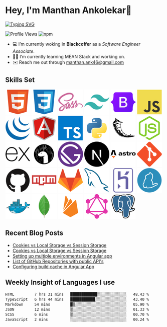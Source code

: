 # Hey, I'm Manthan Ankolekar👋

[![Typing SVG](https://readme-typing-svg.demolab.com?font=Fira+Code&pause=1000&width=435&lines=Front+End+Developer;Learn%2C+Build%2C+Repeat)](https://git.io/typing-svg)

![Profile Views](https://komarev.com/ghpvc/?username=manthanank&color=brightgreen)
![npm](https://img.shields.io/npm/dt/manthanank)
<!-- ![npm](https://img.shields.io/npm/dw/manthanank)
![npm](https://img.shields.io/npm/dm/manthanank)
![npm](https://img.shields.io/npm/dy/manthanank) -->

- 💻 I’m currently woking in **Blackcoffer** as a *Software Engineer Associate*.
- 🧑‍💻 I’m currently learning MEAN Stack and working on.
- ✉️ Reach me out through [manthan.ank46@gmail.com](mailto:manthan.ank46@gmail.com)

## Skills Set

![HTML5](/assets/svg/html.svg)
![CSS3](/assets/svg/css.svg)
![SASS](/assets/svg/sass.svg)
![TailwindCSS](/assets/svg/tailwindcss.svg)
![Bootstrap](/assets/svg/bootstrap.svg)
![JavaScript](/assets/svg/javascript.svg)
![jQuery](/assets/svg/jquery.svg)
![Angular](/assets/svg/angular.svg)
![Typescript](/assets/svg/typescript.svg)
![Python](/assets/svg/python.svg)
![Flask](/assets/svg/flask.svg)
![Node.js](/assets/svg/nodejs.svg)
![Express](/assets/svg/express.svg)
![Deno](/assets/svg/deno.svg)
![Gatsby](/assets/svg/gatsby.svg)
![NextJs](/assets/svg/nextjs.svg)
![Astro](/assets/svg/astro.svg)
![Git](/assets/svg/git.svg)
![GitHub](/assets/svg/github.svg)
![Npm](/assets/svg/npm.svg)
![GitLab](/assets/svg/gitlab.svg)
![MySQL](/assets/svg/mysql.svg)
![Heroku](/assets/svg/heroku.svg)
![Yarn](/assets/svg/yarn.svg)
![Docker](/assets/svg/docker.svg)
![MongoDB](/assets/svg//mongodb.svg)
![Firebase](/assets/svg/firebase.svg)
![GraphQL](/assets/svg/graphql.svg)
![Postgresql](/assets/svg/postgresql.svg)

## Recent Blog Posts

<!-- BLOG-POST-LIST:START -->
- [Cookies vs Local Storage vs Session Storage](https://manthanank.hashnode.dev/cookies-vs-local-storage-vs-session-storage)
- [Cookies vs Local Storage vs Session Storage](https://dev.to/manthanank/cookies-vs-local-storage-vs-session-storage-1d7i)
- [Setting up multiple environments in Angular app](https://dev.to/manthanank/setting-up-multiple-environments-in-angular-app-50kf)
- [List of GitHub Repositories with public API&#39;s](https://dev.to/manthanank/list-of-github-repositories-with-public-apis-3og3)
- [Configuring build cache in Angular App](https://dev.to/manthanank/configuring-build-cache-in-angular-app-546p)
<!-- BLOG-POST-LIST:END -->

## Weekly Insight of Languages I use

<!--START_SECTION:waka-->

```text
HTML         7 hrs 31 mins   ████████████░░░░░░░░░░░░░   48.43 %
TypeScript   6 hrs 44 mins   ███████████░░░░░░░░░░░░░░   43.40 %
Markdown     54 mins         █▒░░░░░░░░░░░░░░░░░░░░░░░   05.90 %
JSON         12 mins         ▒░░░░░░░░░░░░░░░░░░░░░░░░   01.33 %
SCSS         6 mins          ▒░░░░░░░░░░░░░░░░░░░░░░░░   00.70 %
JavaScript   2 mins          ░░░░░░░░░░░░░░░░░░░░░░░░░   00.24 %
```

<!--END_SECTION:waka-->
